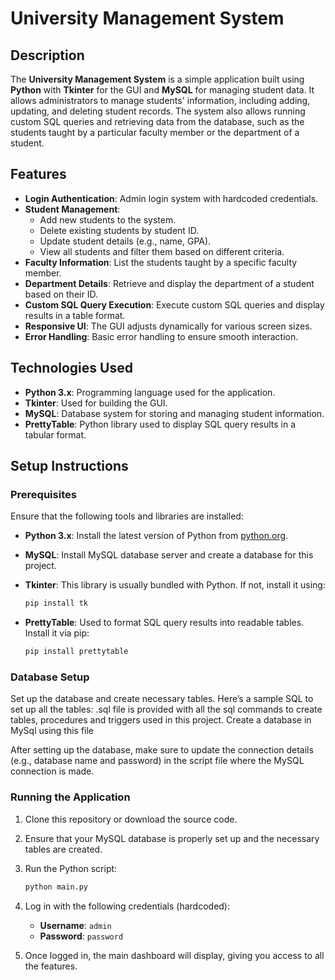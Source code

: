 # University Management System

## Description

The **University Management System** is a simple application built using **Python** with **Tkinter** for the GUI and **MySQL** for managing student data. It allows administrators to manage students' information, including adding, updating, and deleting student records. The system also allows running custom SQL queries and retrieving data from the database, such as the students taught by a particular faculty member or the department of a student.

## Features

- **Login Authentication**: Admin login system with hardcoded credentials.
- **Student Management**:
  - Add new students to the system.
  - Delete existing students by student ID.
  - Update student details (e.g., name, GPA).
  - View all students and filter them based on different criteria. 
- **Faculty Information**: List the students taught by a specific faculty member.
- **Department Details**: Retrieve and display the department of a student based on their ID.
- **Custom SQL Query Execution**: Execute custom SQL queries and display results in a table format.
- **Responsive UI**: The GUI adjusts dynamically for various screen sizes.
- **Error Handling**: Basic error handling to ensure smooth interaction.

## Technologies Used

- **Python 3.x**: Programming language used for the application.
- **Tkinter**: Used for building the GUI.
- **MySQL**: Database system for storing and managing student information.
- **PrettyTable**: Python library used to display SQL query results in a tabular format.

## Setup Instructions

### Prerequisites

Ensure that the following tools and libraries are installed:

- **Python 3.x**: Install the latest version of Python from [python.org](https://www.python.org/).
- **MySQL**: Install MySQL database server and create a database for this project.
- **Tkinter**: This library is usually bundled with Python. If not, install it using:

    ```bash
    pip install tk
    ```

- **PrettyTable**: Used to format SQL query results into readable tables. Install it via pip:

    ```bash
    pip install prettytable
    ```

### Database Setup

Set up the database and create necessary tables. Here’s a sample SQL to set up all the tables:
.sql file is provided with all the sql commands to create tables, procedures and triggers used in this project. Create a database in MySql using this file

After setting up the database, make sure to update the connection details (e.g., database name and password) in the script file where the MySQL connection is made.

### Running the Application

1. Clone this repository or download the source code.
2. Ensure that your MySQL database is properly set up and the necessary tables are created.
3. Run the Python script:

    ```bash
    python main.py
    ```

4. Log in with the following credentials (hardcoded):
   - **Username**: `admin`
   - **Password**: `password`

5. Once logged in, the main dashboard will display, giving you access to all the features.
